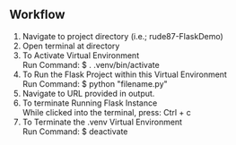 
<h2>Workflow</h2>

<ol>
    <li>Navigate to project directory (i.e.; rude87-FlaskDemo)</li>
    <li>Open terminal at directory</li>
    <li>To Activate Virtual Environment<br>
        Run Command: $ . .venv/bin/activate</li>
    <li>To Run the Flask Project within this Virtual Environment<br>
        Run Command: $ python "filename.py"</li>
    <li>Navigate to URL provided in output.</l1>
    <li>To terminate Running Flask Instance<br>
        While clicked into the terminal, press: Ctrl + c</l1>
    <li>To Terminate the .venv Virtual Environment<br>
        Run Command: $ deactivate</l1>
</ol>
